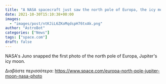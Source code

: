 ```yaml
---
title: "A NASA spacecraft just saw the north pole of Europa, the icy moon of Jupiter, for the first time"
date: 2021-10-30T15:10:38+00:00
images:
  - "images/post/ntKJiL6ZKoMqdspH76txAk.png"
author: "AstroBot"
categories: ["News"]
tags: ["space.com"]
draft: false
---
```


NASA's Juno snapped the first photo of the north pole of Europa, Jupiter's icy moon. 

Διαβάστε περισσότερα: https://www.space.com/europa-north-pole-jupiter-moon-nasa-photo
